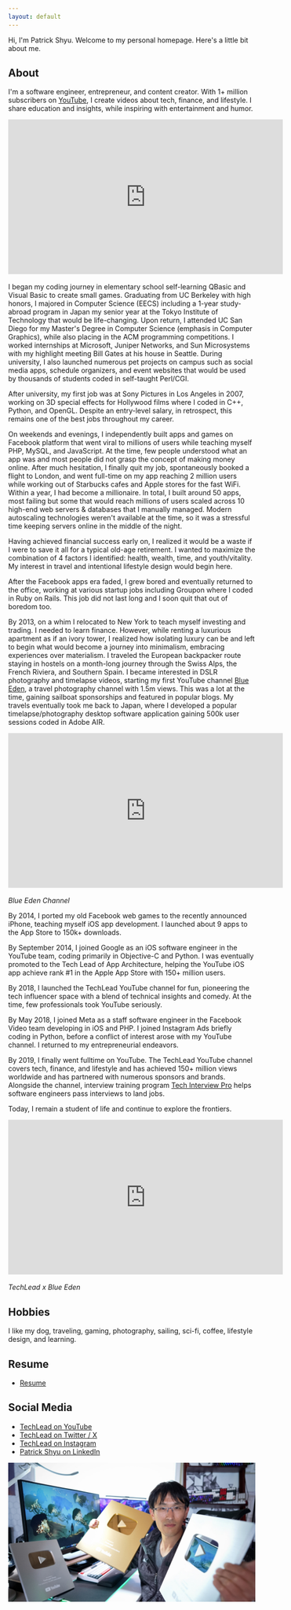 ```yaml
---
layout: default
---
```


Hi, I'm Patrick Shyu. Welcome to my personal homepage. Here's a little bit about me.

## About
I'm a software engineer, entrepreneur, and content creator. With 1+ million subscribers on [YouTube](https://www.youtube.com/techlead), I create videos about tech, finance, and lifestyle. I share education and insights, while inspiring with entertainment and humor.

<iframe width="560" height="315" src="https://www.youtube.com/embed/Ap2uWsJV25w?si=C78pPblWae0poNwH" title="YouTube video player" frameborder="0" allow="accelerometer; autoplay; clipboard-write; encrypted-media; gyroscope; picture-in-picture; web-share" referrerpolicy="strict-origin-when-cross-origin" allowfullscreen></iframe>

I began my coding journey in elementary school self-learning QBasic and Visual Basic to create small games. Graduating from UC Berkeley with high honors, I majored in Computer Science (EECS) including a 1-year study-abroad program in Japan my senior year at the Tokyo Institute of Technology that would be life-changing. Upon return, I attended UC San Diego for my Master's Degree in Computer Science (emphasis in Computer Graphics), while also placing in the ACM programming competitions. I worked internships at Microsoft, Juniper Networks, and Sun Microsystems with my highlight meeting Bill Gates at his house in Seattle. During university, I also launched numerous pet projects on campus such as social media apps, schedule organizers, and event websites that would be used by thousands of students coded in self-taught Perl/CGI.

After university, my first job was at Sony Pictures in Los Angeles in 2007, working on 3D special effects for Hollywood films where I coded in C++, Python, and OpenGL. Despite an entry-level salary, in retrospect, this remains one of the best jobs throughout my career.

On weekends and evenings, I independently built apps and games on Facebook platform that went viral to millions of users while teaching myself PHP, MySQL, and JavaScript. At the time, few people understood what an app was and most people did not grasp the concept of making money online. After much hesitation, I finally quit my job, spontaneously booked a flight to London, and went full-time on my app reaching 2 million users while working out of Starbucks cafes and Apple stores for the fast WiFi. Within a year, I had become a millionaire. In total, I built around 50 apps, most failing but some that would reach millions of users scaled across 10 high-end web servers & databases that I manually managed. Modern autoscaling technologies weren't available at the time, so it was a stressful time keeping servers online in the middle of the night.

Having achieved financial success early on, I realized it would be a waste if I were to save it all for a typical old-age retirement. I wanted to maximize the combination of 4 factors I identified: health, wealth, time, and youth/vitality. My interest in travel and intentional lifestyle design would begin here.

After the Facebook apps era faded, I grew bored and eventually returned to the office, working at various startup jobs including Groupon where I coded in Ruby on Rails. This job did not last long and I soon quit that out of boredom too.

By 2013, on a whim I relocated to New York to teach myself investing and trading. I needed to learn finance. However, while renting a luxurious apartment as if an ivory tower, I realized how isolating luxury can be and left to begin what would become a journey into minimalism, embracing experiences over materialism. I traveled the European backpacker route staying in hostels on a month-long journey through the Swiss Alps, the French Riviera, and Southern Spain. I became interested in DSLR photography and timelapse videos, starting my first YouTube channel [Blue Eden](https://www.youtube.com/blueedenhd), a travel photography channel with 1.5m views. This was a lot at the time, gaining sailboat sponsorships and featured in popular blogs. My travels eventually took me back to Japan, where I developed a popular timelapse/photography desktop software application gaining 500k user sessions coded in Adobe AIR.

<iframe width="560" height="315" src="https://www.youtube.com/embed/L2HXlcgfwKc?si=wsCS30037sD1G5aI" title="YouTube video player" frameborder="0" allow="accelerometer; autoplay; clipboard-write; encrypted-media; gyroscope; picture-in-picture; web-share" referrerpolicy="strict-origin-when-cross-origin" allowfullscreen></iframe>

*Blue Eden Channel*

By 2014, I ported my old Facebook web games to the recently announced iPhone, teaching myself iOS app development. I launched about 9 apps to the App Store to 150k+ downloads.

By September 2014, I joined Google as an iOS software engineer in the YouTube team, coding primarily in Objective-C and Python. I was eventually promoted to the Tech Lead of App Architecture, helping the YouTube iOS app achieve rank #1 in the Apple App Store with 150+ million users.

By 2018, I launched the TechLead YouTube channel for fun, pioneering the tech influencer space with a blend of technical insights and comedy. At the time, few professionals took YouTube seriously.

By May 2018, I joined Meta as a staff software engineer in the Facebook Video team developing in iOS and PHP. I joined Instagram Ads briefly coding in Python, before a conflict of interest arose with my YouTube channel. I returned to my entrepreneurial endeavors.

By 2019, I finally went fulltime on YouTube. The TechLead YouTube channel covers tech, finance, and lifestyle and has achieved 150+ million views worldwide and has partnered with numerous sponsors and brands. Alongside the channel, interview training program [Tech Interview Pro](https://techinterviewpro.com/) helps software engineers pass interviews to land jobs.

Today, I remain a student of life and continue to explore the frontiers.

<iframe width="560" height="315" src="https://www.youtube.com/embed/nzyCMf0EW9A?si=saqAlqHsPEJZe62Z" title="YouTube video player" frameborder="0" allow="accelerometer; autoplay; clipboard-write; encrypted-media; gyroscope; picture-in-picture; web-share" referrerpolicy="strict-origin-when-cross-origin" allowfullscreen></iframe>

*TechLead x Blue Eden*


## Hobbies
I like my dog, traveling, gaming, photography, sailing, sci-fi, coffee, lifestyle design, and learning.

## Resume
* [Resume](https://drive.google.com/file/d/131-6ZAU0waEy7XCR9TqQY2gadglXvell/view?usp=drive_link)

## Social Media
* [TechLead on YouTube](https://www.youtube.com/techlead)
* [TechLead on Twitter / X](https://x.com/techleadhd/)
* [TechLead on Instagram](https://instagram.com/techleadhd)
* [Patrick Shyu on LinkedIn](https://www.linkedin.com/in/shyup)

![TechLead YouTuber](assets/desksetup.jpg)
